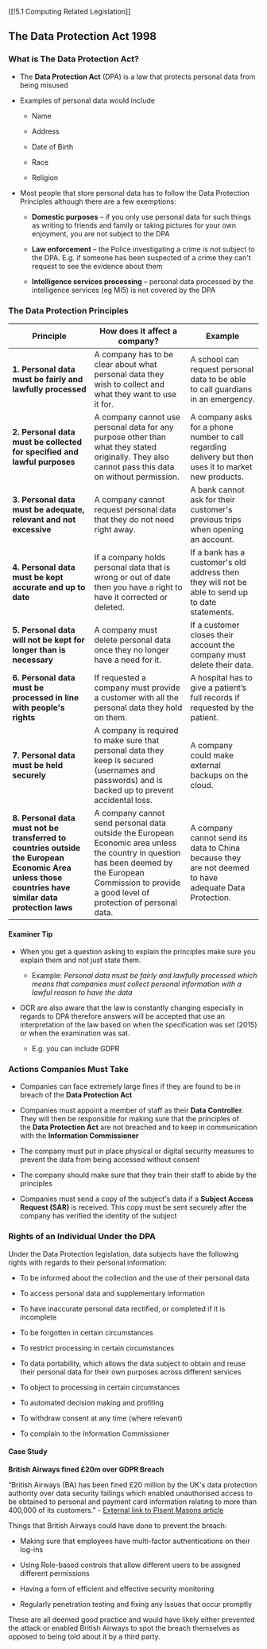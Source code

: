 [[!5.1 Computing Related Legislation]]

## The Data Protection Act 1998

### What is The Data Protection Act?

- The **Data Protection Act** (DPA) is a law that protects personal data from being misused
    
- Examples of personal data would include
    
    - Name
        
    - Address
        
    - Date of Birth
        
    - Race
        
    - Religion
        
- Most people that store personal data has to follow the Data Protection Principles although there are a few exemptions:
    
    - **Domestic purposes** – if you only use personal data for such things as writing to friends and family or taking pictures for your own enjoyment, you are not subject to the DPA
        
    - **Law enforcement** – the Police investigating a crime is not subject to the DPA. E.g. if someone has been suspected of a crime they can't request to see the evidence about them
        
    - **Intelligence services processing** – personal data processed by the intelligence services (eg MI5) is not covered by the DPA
        

### The Data Protection Principles 

|**Principle**|**How does it affect a company?**|**Example**|
|---|---|---|
|**1. Personal data must be fairly and lawfully processed**|A company has to be clear about what personal data they wish to collect and what they want to use it for.|A school can request personal data to be able to call guardians in an emergency.|
|**2. Personal data must be collected for specified and lawful purposes**|A company cannot use personal data for any purpose other than what they stated originally. They also cannot pass this data on without permission.|A company asks for a phone number to call regarding delivery but then uses it to market new products.|
|**3. Personal data must be adequate, relevant and not excessive**|A company cannot request personal data that they do not need right away.|A bank cannot ask for their customer's previous trips when opening an account.|
|**4. Personal data must be kept accurate and up to date**|If a company holds personal data that is wrong or out of date then you have a right to have it corrected or deleted.|If a bank has a customer's old address then they will not be able to send up to date statements.|
|**5. Personal data will not be kept for longer than is necessary**|A company must delete personal data once they no longer have a need for it.|If a customer closes their account the company must delete their data.|
|**6. Personal data must be processed in line with people's rights**|If requested a company must provide a customer with all the personal data they hold on them.|A hospital has to give a patient’s full records if requested by the patient.|
|**7. Personal data must be held securely**|A company is required to make sure that personal data they keep is secured (usernames and passwords) and is backed up to prevent accidental loss.|A company could make external backups on the cloud.|
|**8. Personal data must not be transferred to countries outside the European Economic Area unless those countries have similar data protection laws**|A company cannot send personal data outside the European Economic area unless the country in question has been deemed by the European Commission to provide a good level of protection of personal data.|A company cannot send its data to China because they are not deemed to have adequate Data Protection.|

#### Examiner Tip

- When you get a question asking to explain the principles make sure you explain them and not just state them.
    
    - Example: _Personal data must be fairly and lawfully processed which means that companies must collect personal information with a lawful reason to have the data_
        
- OCR are also aware that the law is constantly changing especially in regards to DPA therefore answers will be accepted that use an interpretation of the law based on when the specification was set (2015) or when the examination was sat.
    
    - E.g. you can include GDPR
        

### Actions Companies Must Take

- Companies can face extremely large fines if they are found to be in breach of the **Data Protection Act**
    
- Companies must appoint a member of staff as their **Data Controller**. They will then be responsible for making sure that the principles of the **Data Protection Act** are not breached and to keep in communication with the **Information Commissioner**
    
- The company must put in place physical or digital security measures to prevent the data from being accessed without consent
    
- The company should make sure that they train their staff to abide by the principles 
    
- Companies must send a copy of the subject's data if a **Subject Access Request (SAR)** is received. This copy must be sent securely after the company has verified the identity of the subject
    

### Rights of an Individual Under the DPA

Under the Data Protection legislation, data subjects have the following rights with regards to their personal information:

- To be informed about the collection and the use of their personal data
    
- To access personal data and supplementary information
    
- To have inaccurate personal data rectified, or completed if it is incomplete
    
- To be forgotten in certain circumstances
    
- To restrict processing in certain circumstances
    
- To data portability, which allows the data subject to obtain and reuse their personal data for their own purposes across different services
    
- To object to processing in certain circumstances
    
- To automated decision making and profiling
    
- To withdraw consent at any time (where relevant)
    
- To complain to the Information Commissioner
    

#### Case Study

**British Airways fined £20m over GDPR Breach**

“British Airways (BA) has been fined £20 million by the UK's data protection authority over data security failings which enabled unauthorised access to be obtained to personal and payment card information relating to more than 400,000 of its customers.” - [External link to Pisent Masons article](https://www.pinsentmasons.com/out-law/news/british-airways-fined-20m-over-gdpr-breach)

Things that British Airways could have done to prevent the breach:

- Making sure that employees have multi-factor authentications on their log-ins
    
- Using Role-based controls that allow different users to be assigned different permissions 
    
- Having a form of efficient and effective security monitoring 
    
- Regularly penetration testing and fixing any issues that occur promptly
    

These are all deemed good practice and would have likely either prevented the attack or enabled British Airways to spot the breach themselves as opposed to being told about it by a third party.